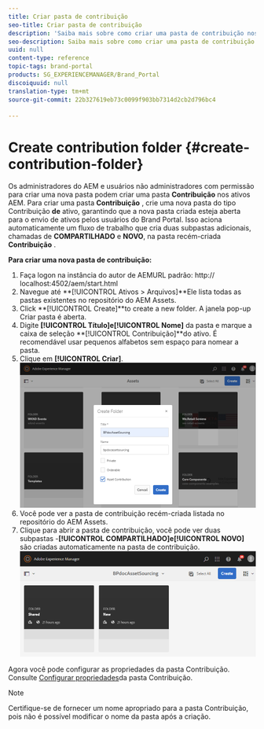 ```yaml
---
title: Criar pasta de contribuição
seo-title: Criar pasta de contribuição
description: 'Saiba mais sobre como criar uma pasta de contribuição nos ativos AEM. '
seo-description: Saiba mais sobre como criar uma pasta de contribuição nos ativos AEM.
uuid: null
content-type: reference
topic-tags: brand-portal
products: SG_EXPERIENCEMANAGER/Brand_Portal
discoiquuid: null
translation-type: tm+mt
source-git-commit: 22b327619eb73c0099f903bb7314d2cb2d796bc4

---
```



# Create contribution folder {#create-contribution-folder}

Os administradores do AEM e usuários não administradores com permissão para criar uma nova pasta podem criar uma pasta **Contribuição** nos ativos AEM.
Para criar uma pasta **Contribuição** , crie uma nova pasta do tipo Contribuição **de** ativo, garantindo que a nova pasta criada esteja aberta para o envio de ativos pelos usuários do Brand Portal.  Isso aciona automaticamente um fluxo de trabalho que cria duas subpastas adicionais, chamadas de **COMPARTILHADO** e **NOVO**, na pasta recém-criada **Contribuição** .

**Para criar uma nova pasta de contribuição:**
1. Faça logon na instância do autor de AEMURL padrão: http:// localhost:4502/aem/start.html
1. Navegue até **[!UICONTROL Ativos > Arquivos]**Ele lista todas as pastas existentes no repositório do AEM Assets.
1. Click **[!UICONTROL Create]**to create a new folder. A janela pop-up Criar pasta é aberta.
1. Digite **[!UICONTROL Título]**e**[!UICONTROL  Nome]** da pasta e marque a caixa de seleção **[!UICONTROL Contribuição]**do ativo.
É recomendável usar pequenos alfabetos sem espaço para nomear a pasta.
1. Clique em **[!UICONTROL Criar]**.   ![](assets/create-contribution-folder.png)
1. Você pode ver a pasta de contribuição recém-criada listada no repositório do AEM Assets.
1. Clique para abrir a pasta de contribuição, você pode ver duas subpastas -**[!UICONTROL COMPARTILHADO]**e**[!UICONTROL  NOVO]** são criadas automaticamente na pasta de contribuição.\
   ![](assets/contribution-folder.png)

Agora você pode configurar as propriedades da pasta Contribuição. Consulte [Configurar propriedades](brand-portal-configure-contribution-folder-properties.md)da pasta Contribuição.

>[!NOTE]
>
>Certifique-se de fornecer um nome apropriado para a pasta Contribuição, pois não é possível modificar o nome da pasta após a criação.